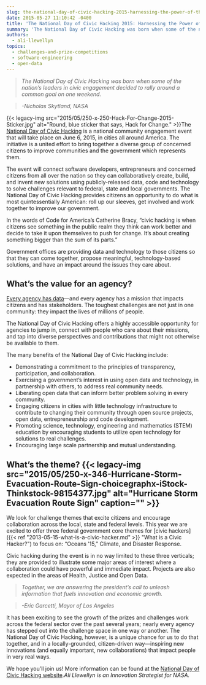 ```yaml
---
slug: the-national-day-of-civic-hacking-2015-harnessing-the-power-of-the-people
date: 2015-05-27 11:10:42 -0400
title: 'The National Day of Civic Hacking 2015: Harnessing the Power of the People'
summary: 'The National Day of Civic Hacking was born when some of the nation’s leaders in civic engagement decided to rally around a common goal on one weekend. -Nicholas Skytland, NASA The National Day of Civic Hacking is a national community engagement event that will'
authors:
  - ali-llewellyn
topics:
  - challenges-and-prize-competitions
  - software-engineering
  - open-data
---
```


> _The National Day of Civic Hacking was born when some of the nation’s leaders in civic engagement decided to rally around a common goal on one weekend._
  
> _-Nicholas Skytland, NASA_

{{< legacy-img src="2015/05/250-x-250-Hack-For-Change-2015-Sticker.jpg" alt="Round, blue sticker that says, Hack for Change." >}}The [National Day of Civic Hacking](http://hackforchange.org/about/) is a national community engagement event that will take place on June 6, 2015, in cities all around America. The initiative is a united effort to bring together a diverse group of concerned citizens to improve communities and the government which represents them.

The event will connect software developers, entrepreneurs and concerned citizens from all over the nation so they can collaboratively create, build, and invent new solutions using publicly-released data, code and technology to solve challenges relevant to federal, state and local governments. The National Day of Civic Hacking provides citizens an opportunity to do what is most quintessentially American: roll up our sleeves, get involved and work together to improve our government.

In the words of Code for America’s Catherine Bracy, “civic hacking is when citizens see something in the public realm they think can work better and decide to take it upon themselves to push for change. It’s about creating something bigger than the sum of its parts.”

Government offices are providing data and technology to those citizens so that they can come together, propose meaningful, technology-based solutions, and have an impact around the issues they care about.

## What’s the value for an agency?

[Every agency has data](http://www.data.gov/)—and every agency has a mission that impacts citizens and has stakeholders. The toughest challenges are not just in one community: they impact the lives of millions of people.

The National Day of Civic Hacking offers a highly accessible opportunity for agencies to jump in, connect with people who care about their missions, and tap into diverse perspectives and contributions that might not otherwise be available to them.

The many benefits of the National Day of Civic Hacking include:

  * Demonstrating a commitment to the principles of transparency, participation, and collaboration.
  * Exercising a government’s interest in using open data and technology, in partnership with others, to address real community needs.
  * Liberating open data that can inform better problem solving in every community.
  * Engaging citizens in cities with little technology infrastructure to contribute to changing their community through open source projects, open data, entrepreneurship and code development.
  * Promoting science, technology, engineering and mathematics (STEM) education by encouraging students to utilize open technology for solutions to real challenges.
  * Encouraging large scale partnership and mutual understanding.

## What’s the theme? {{< legacy-img src="2015/05/250-x-346-Hurricane-Storm-Evacuation-Route-Sign-choicegraphx-iStock-Thinkstock-98154377.jpg" alt="Hurricane Storm Evacuation Route Sign" caption="" >}} 

We look for challenge themes that excite citizens and encourage collaboration across the local, state and federal levels. This year we are excited to offer three federal government core themes for [civic hackers]({{< ref "2013-05-15-what-is-a-civic-hacker.md" >}} "What is a Civic Hacker?") to focus on: “Oceans &#8217;15,” Climate, and Disaster Response.

Civic hacking during the event is in no way limited to these three verticals; they are provided to illustrate some major areas of interest where a collaboration could have powerful and immediate impact. Projects are also expected in the areas of Health, Justice and Open Data.

> _Together, we are answering the president’s call to unleash information that fuels innovation and economic growth._
  
> _-Eric Garcetti, Mayor of Los Angeles_

It has been exciting to see the growth of the prizes and challenges work across the federal sector over the past several years; nearly every agency has stepped out into the challenge space in one way or another. The National Day of Civic Hacking, however, is a unique chance for us to do that together, and in a locally-grounded, citizen-driven way—inspiring new innovations (and equally important, new collaborations) that impact people in very real ways.

We hope you’ll join us! More information can be found at the [National Day of Civic Hacking website](http://hackforchange.org/about/)._Ali Llewellyn is an Innovation Strategist for NASA._